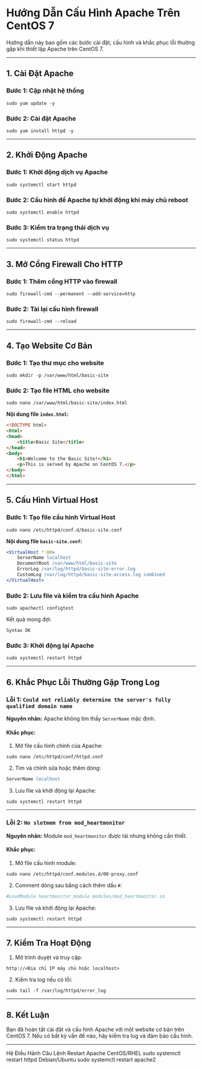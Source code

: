 
# Hướng Dẫn Cấu Hình Apache Trên CentOS 7

Hướng dẫn này bao gồm các bước cài đặt, cấu hình và khắc phục lỗi thường gặp khi thiết lập Apache trên CentOS 7.

---

## 1. Cài Đặt Apache

### Bước 1: Cập nhật hệ thống
```
sudo yum update -y
```

### Bước 2: Cài đặt Apache
```
sudo yum install httpd -y
```

---

## 2. Khởi Động Apache

### Bước 1: Khởi động dịch vụ Apache
```
sudo systemctl start httpd
```

### Bước 2: Cấu hình để Apache tự khởi động khi máy chủ reboot
```
sudo systemctl enable httpd
```

### Bước 3: Kiểm tra trạng thái dịch vụ
```
sudo systemctl status httpd
```

---

## 3. Mở Cổng Firewall Cho HTTP

### Bước 1: Thêm cổng HTTP vào firewall
```
sudo firewall-cmd --permanent --add-service=http
```

### Bước 2: Tải lại cấu hình firewall
```
sudo firewall-cmd --reload
```

---

## 4. Tạo Website Cơ Bản

### Bước 1: Tạo thư mục cho website
```
sudo mkdir -p /var/www/html/basic-site
```

### Bước 2: Tạo file HTML cho website
```
sudo nano /var/www/html/basic-site/index.html
```

**Nội dung file `index.html`:**
```html
<!DOCTYPE html>
<html>
<head>
    <title>Basic Site</title>
</head>
<body>
    <h1>Welcome to the Basic Site!</h1>
    <p>This is served by Apache on CentOS 7.</p>
</body>
</html>
```

---

## 5. Cấu Hình Virtual Host

### Bước 1: Tạo file cấu hình Virtual Host
```
sudo nano /etc/httpd/conf.d/basic-site.conf
```

**Nội dung file `basic-site.conf`:**
```apache
<VirtualHost *:80>
    ServerName localhost
    DocumentRoot /var/www/html/basic-site
    ErrorLog /var/log/httpd/basic-site-error.log
    CustomLog /var/log/httpd/basic-site-access.log combined
</VirtualHost>
```

### Bước 2: Lưu file và kiểm tra cấu hình Apache
```
sudo apachectl configtest
```

Kết quả mong đợi:
```
Syntax OK
```

### Bước 3: Khởi động lại Apache
```
sudo systemctl restart httpd
```

---

## 6. Khắc Phục Lỗi Thường Gặp Trong Log

### Lỗi 1: `Could not reliably determine the server's fully qualified domain name`
**Nguyên nhân:** Apache không tìm thấy `ServerName` mặc định.

#### Khắc phục:
1. Mở file cấu hình chính của Apache:
```
sudo nano /etc/httpd/conf/httpd.conf
```

2. Tìm và chỉnh sửa hoặc thêm dòng:
```apache
ServerName localhost
```

3. Lưu file và khởi động lại Apache:
```
sudo systemctl restart httpd
```

---

### Lỗi 2: `No slotmem from mod_heartmonitor`
**Nguyên nhân:** Module `mod_heartmonitor` được tải nhưng không cần thiết.

#### Khắc phục:
1. Mở file cấu hình module:
```
sudo nano /etc/httpd/conf.modules.d/00-proxy.conf
```

2. Comment dòng sau bằng cách thêm dấu `#`:
```apache
#LoadModule heartmonitor_module modules/mod_heartmonitor.so
```

3. Lưu file và khởi động lại Apache:
```
sudo systemctl restart httpd
```

---

## 7. Kiểm Tra Hoạt Động

1. Mở trình duyệt và truy cập:
```
http://<Địa chỉ IP máy chủ hoặc localhost>
```

2. Kiểm tra log nếu có lỗi:
```
sudo tail -f /var/log/httpd/error_log
```

---

## 8. Kết Luận

Bạn đã hoàn tất cài đặt và cấu hình Apache với một website cơ bản trên CentOS 7. Nếu có bất kỳ vấn đề nào, hãy kiểm tra log và đảm bảo cấu hình.

--- 

Hệ Điều Hành	Câu Lệnh Restart Apache
CentOS/RHEL	sudo systemctl restart httpd
Debian/Ubuntu	sudo systemctl restart apache2
